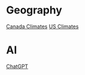 # Geography
[Canada Climates](https://upload.wikimedia.org/wikipedia/commons/1/10/Canada_K%C3%B6ppen.svg)
[US Climates](https://upload.wikimedia.org/wikipedia/commons/7/77/K%C3%B6ppen_Climate_Types_US_50.png)

# AI
[ChatGPT](https://chat.openai.com/chat)
